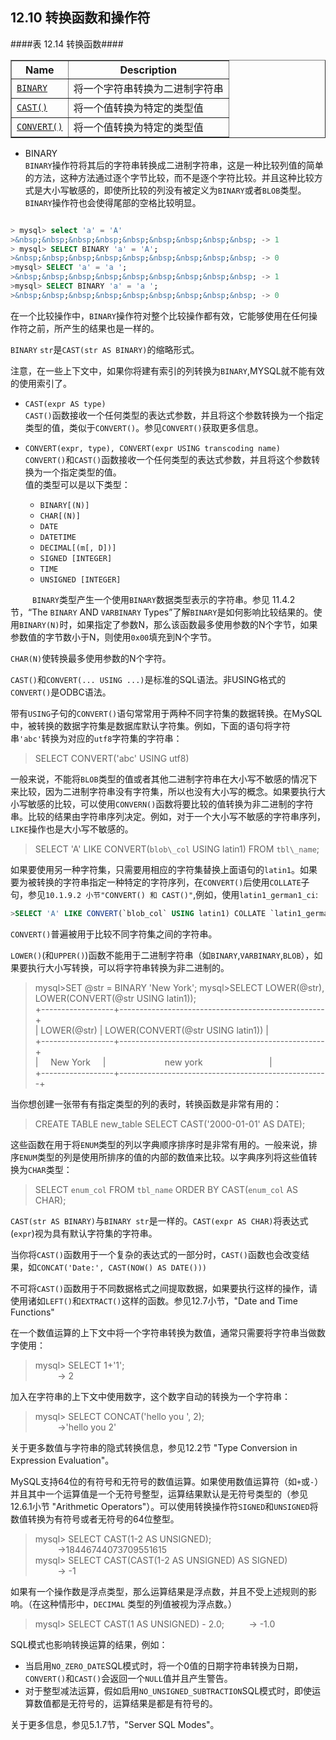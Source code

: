 ## 12.10 转换函数和操作符
####表 12.14 转换函数####
<table summary="Cast Functions" border="1"><colgroup><col class="name"><col class="description"></colgroup><thead>
<tr><th scope="col">Name</th><th scope="col">Description</th></tr></thead><tbody><tr><td scope="row"><a class="link" href="12.10_Cast_Functions_and_Operators.md#operator_binary"><code class="literal">BINARY</code></a></td><td>将一个字符串转换为二进制字符串</td></tr><tr><td scope="row"><a class="link" href="12.10_Cast_Functions_and_Operators.md#function_cast"><code class="literal">CAST()</code></a></td><td>将一个值转换为特定的类型值</td></tr><tr><td scope="row"><a class="link" href="12.10_Cast_Functions_and_Operators.md#function_convert"><code class="literal">CONVERT()</code></a></td><td>将一个值转换为特定的类型值</td></tr></tbody>
</table>


* <a name="operator_binary">BINARY</a>   
  `BINARY`操作符将其后的字符串转换成二进制字符串，这是一种比较列值的简单的方法，这种方法通过逐个字节比较，而不是逐个字符比较。并且这种比较方式是大小写敏感的，即使所比较的列没有被定义为`BINARY`或者`BLOB`类型。`BINARY`操作符也会使得尾部的空格比较明显。

```sql

> mysql> select 'a' = 'A'  
>&nbsp;&nbsp;&nbsp;&nbsp;&nbsp;&nbsp;&nbsp;&nbsp;&nbsp; -> 1  
> mysql> SELECT BINARY 'a' = 'A';  
>&nbsp;&nbsp;&nbsp;&nbsp;&nbsp;&nbsp;&nbsp;&nbsp;&nbsp; -> 0  
>mysql> SELECT 'a' = 'a ';  
>&nbsp;&nbsp;&nbsp;&nbsp;&nbsp;&nbsp;&nbsp;&nbsp;&nbsp; -> 1  
>mysql> SELECT BINARY 'a' = 'a ';  
>&nbsp;&nbsp;&nbsp;&nbsp;&nbsp;&nbsp;&nbsp;&nbsp;&nbsp; -> 0

```

在一个比较操作中，`BINARY`操作符对整个比较操作都有效，它能够使用在任何操作符之前，所产生的结果也是一样的。

`BINARY` `str`是`CAST(str AS BINARY)`的缩略形式。

注意，在一些上下文中，如果你将建有索引的列转换为`BINARY`,MYSQL就不能有效的使用索引了。

* <a name="function_cast">`CAST(expr AS type)`</a>  
`CAST()`函数接收一个任何类型的表达式参数，并且将这个参数转换为一个指定类型的值，类似于`CONVERT()`。参见`CONVERT()`获取更多信息。
* <a name="function_convert">`CONVERT(expr, type), CONVERT(expr USING transcoding name)`</a>  
`CONVERT()`和`CAST()`函数接收一个任何类型的表达式参数，并且将这个参数转换为一个指定类型的值。  
 值的类型可以是以下类型：

  * `BINARY[(N)]`
  * `CHAR[(N)]`
  * `DATE`
  * `DATETIME`
  * `DECIMAL[(m[, D])]`
  * `SIGNED [INTEGER]`
  * `TIME`
  * `UNSIGNED [INTEGER]`  

&ensp;&ensp;&ensp;&ensp;&ensp;`BINARY`类型产生一个使用`BINARY`数据类型表示的字符串。参见 11.4.2节，“The `BINARY` AND `VARBINARY` Types”了解`BINARY`是如何影响比较结果的。使用`BINARY(N)`时，如果指定了参数N，那么该函数最多使用参数的N个字节，如果参数值的字节数小于N，则使用`0x00`填充到N个字节。

`CHAR(N)`使转换最多使用参数的N个字符。

`CAST()`和`CONVERT(... USING ...)`是标准的SQL语法。非USING格式的`CONVERT()`是ODBC语法。

带有`USING`子句的`CONVERT()`语句常常用于两种不同字符集的数据转换。在MySQL中，被转换的数据字符集是数据库默认字符集。例如，下面的语句将字符串`'abc'`转换为对应的`utf8`字符集的字符串：

>SELECT CONVERT('abc' USING utf8)

一般来说，不能将`BLOB`类型的值或者其他二进制字符串在大小写不敏感的情况下来比较，因为二进制字符串没有字符集，所以也没有大小写的概念。如果要执行大小写敏感的比较，可以使用`CONVERN()`函数将要比较的值转换为非二进制的字符串。比较的结果由字符串序列决定。例如，对于一个大小写不敏感的字符串序列，`LIKE`操作也是大小写不敏感的。

> SELECT 'A' LIKE CONVERT(`blob\_col` USING latin1) FROM `tbl\_name`;
  
如果要使用另一种字符集，只需要用相应的字符集替换上面语句的`latin1`。如果要为被转换的字符串指定一种特定的字符序列，在`CONVERT()`后使用`COLLATE`子句，参见`10.1.9.2 小节"CONVERT() 和 CAST()"`,例如，使用`latin1_german1_ci`:
```sql
>SELECT 'A' LIKE CONVERT(`blob_col` USING latin1) COLLATE `latin1_german1_ci` FROM `tbl\_name`；
```

`CONVERT()`普遍被用于比较不同字符集之间的字符串。

`LOWER()`(和`UPPER()`)函数不能用于二进制字符串（如`BINARY`,`VARBINARY`,`BLOB`），如果要执行大小写转换，可以将字符串转换为非二进制的。
>mysql>SET @str = BINARY 'New York';
>mysql>SELECT LOWER(@str), LOWER(CONVERT(@str USING latin1));  
+------------------+---------------------------------------------------+  
| LOWER(@str) | LOWER(CONVERT(@str USING latin1)) |  
+------------------+---------------------------------------------------+   
|&nbsp;&nbsp;&nbsp;&nbsp;  New York  &nbsp;&nbsp;&nbsp;&nbsp;|&nbsp;&nbsp;&nbsp;&nbsp;&nbsp;&nbsp;&nbsp;&nbsp;&nbsp;&nbsp;&nbsp;&nbsp;&nbsp;&nbsp;&nbsp;&nbsp;&nbsp;&nbsp;&nbsp;&nbsp;&nbsp;&nbsp;&nbsp;&nbsp;new york     &nbsp;&nbsp;&nbsp;&nbsp;&nbsp;&nbsp;&nbsp;&nbsp;&nbsp;&nbsp;&nbsp;&nbsp;&nbsp;&nbsp;&nbsp;&nbsp;&nbsp;&nbsp;&nbsp;&nbsp;&nbsp;&nbsp;&nbsp;&nbsp;&nbsp;                      |  
+------------------+----------------------------------------------------+  

当你想创建一张带有有指定类型的列的表时，转换函数是非常有用的：
>CREATE TABLE new_table SELECT CAST('2000-01-01' AS DATE);

这些函数在用于将`ENUM`类型的列以字典顺序排序时是非常有用的。一般来说，排序`ENUM`类型的列是使用所排序的值的内部的数值来比较。以字典序列将这些值转换为`CHAR`类型：
>SELECT `enum_col` FROM `tbl_name` ORDER BY CAST(`enum_col` AS CHAR);

`CAST(str AS BINARY)`与`BINARY str`是一样的。`CAST(expr AS CHAR)`将表达式(`expr`)视为具有默认字符集的字符串。

当你将`CAST()`函数用于一个复杂的表达式的一部分时，`CAST()`函数也会改变结果，如`CONCAT('Date:', CAST(NOW() AS DATE()))`

不可将`CAST()`函数用于不同数据格式之间提取数据，如果要执行这样的操作，请使用诸如`LEFT()`和`EXTRACT()`这样的函数。参见12.7小节，"Date and Time Functions"

在一个数值运算的上下文中将一个字符串转换为数值，通常只需要将字符串当做数字使用：
>mysql> SELECT 1+'1';  
>&nbsp;&nbsp;&nbsp;&nbsp;&nbsp;&nbsp;&nbsp;&nbsp;&nbsp;-> 2

加入在字符串的上下文中使用数字，这个数字自动的转换为一个字符串：
>mysql> SELECT CONCAT('hello you ', 2);  
>&nbsp;&nbsp;&nbsp;&nbsp;&nbsp;&nbsp;&nbsp;&nbsp;&nbsp;->'hello you 2'

关于更多数值与字符串的隐式转换信息，参见12.2节 "Type Conversion in Expression Evaluation"。

MySQL支持64位的有符号和无符号的数值运算。如果使用数值运算符（如`+`或`-`）并且其中一个运算值是一个无符号整型，运算结果默认是无符号类型的（参见 12.6.1小节 "Arithmetic Operators"）。可以使用转换操作符`SIGNED`和`UNSIGNED`将数值转换为有符号或者无符号的64位整型。
>mysql> SELECT CAST(1-2 AS UNSIGNED);  
>&nbsp;&nbsp;&nbsp;&nbsp;&nbsp;&nbsp;&nbsp;&nbsp;&nbsp;->18446744073709551615  
>mysql> SELECT  CAST(CAST(1-2 AS UNSIGNED) AS SIGNED)  
>&nbsp;&nbsp;&nbsp;&nbsp;&nbsp;&nbsp;&nbsp;&nbsp;&nbsp;->
> -1

如果有一个操作数是浮点类型，那么运算结果是浮点数，并且不受上述规则的影响。（在这种情形中，`DECIMAL` 类型的列值被视为浮点数。）
>mysql> SELECT CAST(1 AS UNSIGNED) - 2.0;
> &nbsp;&nbsp;&nbsp;&nbsp;&nbsp;&nbsp;&nbsp;&nbsp;&nbsp;->
> -1.0

SQL模式也影响转换运算的结果，例如：  
  
* 当启用`NO_ZERO_DATE`SQL模式时，将一个0值的日期字符串转换为日期，`CONVERT()`和`CAST()`会返回一个`NULL`值并且产生警告。
* 对于整型减法运算，假如启用`NO_UNSIGNED_SUBTRACTION`SQL模式时，即使运算数值都是无符号的，运算结果是都是有符号的。

关于更多信息，参见5.1.7节，"Server SQL Modes"。






